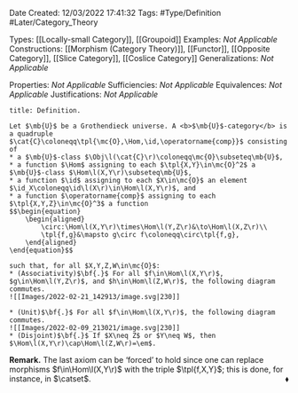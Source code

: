 <div class="topSpace"></div>

Date Created: 12/03/2022 17:41:32
Tags: #Type/Definition #Later/Category_Theory

Types: [[Locally-small Category]], [[Groupoid]]
Examples: <i>Not Applicable</i>
Constructions: [[Morphism (Category Theory)]], [[Functor]], [[Opposite Category]], [[Slice Category]], [[Coslice Category]]
Generalizations: <i>Not Applicable</i>

Properties: <i>Not Applicable</i>
Sufficiencies: <i>Not Applicable</i>
Equivalences: <i>Not Applicable</i>
Justifications: <i>Not Applicable</i>

``` ad-Definition
title: Definition.

Let $\mb{U}$ be a Grothendieck universe. A <b>$\mb{U}$-category</b> is a quadruple $\cat{C}\coloneqq\tpl{\mc{O},\Hom,\id,\operatorname{comp}}$ consisting of
* a $\mb{U}$-class $\Obj\l(\cat{C}\r)\coloneqq\mc{O}\subseteq\mb{U}$,
* a function $\Hom$ assigning to each $\tpl{X,Y}\in\mc{O}^2$ a $\mb{U}$-class $\Hom\l(X,Y\r)\subseteq\mb{U}$,
* a function $\id$ assigning to each $X\in\mc{O}$ an element $\id_X\coloneqq\id\l(X\r)\in\Hom\l(X,Y\r)$, and
* a function $\operatorname{comp}$ assigning to each $\tpl{X,Y,Z}\in\mc{O}^3$ a function
$$\begin{equation}
    \begin{aligned}
        \circ:\Hom\l(X,Y\r)\times\Hom\l(Y,Z\r)&\to\Hom\l(X,Z\r)\\
        \tpl{f,g}&\mapsto g\circ f\coloneqq\circ\tpl{f,g},
    \end{aligned}
\end{equation}$$

such that, for all $X,Y,Z,W\in\mc{O}$:
* (Associativity)$\bf{.}$ For all $f\in\Hom\l(X,Y\r)$, $g\in\Hom\l(Y,Z\r)$, and $h\in\Hom\l(Z,W\r)$, the following diagram commutes.
![[Images/2022-02-21_142913/image.svg|230]]

* (Unit)$\bf{.}$ For all $f\in\Hom\l(X,Y\r)$, the following diagram commutes.
![[Images/2022-02-09_213021/image.svg|230]]
* (Disjoint)$\bf{.}$ If $X\neq Z$ or $Y\neq W$, then $\Hom\l(X,Y\r)\cap\Hom\l(Z,W\r)=\em$.

```

<b>Remark.</b> The last axiom can be $\textrm{`}$forced$\textrm{'}$ to hold since one can replace morphisms $f\in\Hom\l(X,Y\r)$ with the triple $\tpl{f,X,Y}$; this is done, for instance, in $\catset$.<span style="float:right;">$\blacklozenge$</span>
